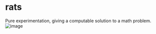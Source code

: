 # rats

Pure experimentation, giving a computable solution to a math problem.
![image](https://user-images.githubusercontent.com/65364339/115300663-82e65e80-a160-11eb-92b0-d2a659e087f1.png)


